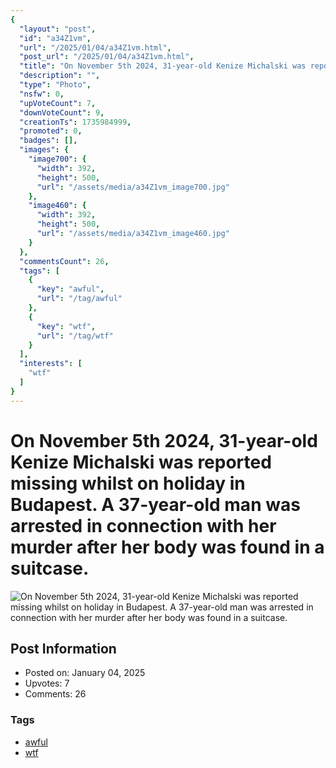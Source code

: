 ```yaml
---
{
  "layout": "post",
  "id": "a34Z1vm",
  "url": "/2025/01/04/a34Z1vm.html",
  "post_url": "/2025/01/04/a34Z1vm.html",
  "title": "On November 5th 2024, 31-year-old Kenize Michalski was reported missing whilst on holiday in Budapest. A 37-year-old man was arrested in connection with her murder after her body was found in a suitcase.",
  "description": "",
  "type": "Photo",
  "nsfw": 0,
  "upVoteCount": 7,
  "downVoteCount": 9,
  "creationTs": 1735984999,
  "promoted": 0,
  "badges": [],
  "images": {
    "image700": {
      "width": 392,
      "height": 500,
      "url": "/assets/media/a34Z1vm_image700.jpg"
    },
    "image460": {
      "width": 392,
      "height": 500,
      "url": "/assets/media/a34Z1vm_image460.jpg"
    }
  },
  "commentsCount": 26,
  "tags": [
    {
      "key": "awful",
      "url": "/tag/awful"
    },
    {
      "key": "wtf",
      "url": "/tag/wtf"
    }
  ],
  "interests": [
    "wtf"
  ]
}
---
```


# On November 5th 2024, 31-year-old Kenize Michalski was reported missing whilst on holiday in Budapest. A 37-year-old man was arrested in connection with her murder after her body was found in a suitcase.

![On November 5th 2024, 31-year-old Kenize Michalski was reported missing whilst on holiday in Budapest. A 37-year-old man was arrested in connection with her murder after her body was found in a suitcase.](/assets/media/a34Z1vm_image700.jpg)

## Post Information

- Posted on: January 04, 2025
- Upvotes: 7
- Comments: 26

### Tags

- [awful](/tag/awful)
- [wtf](/tag/wtf)
